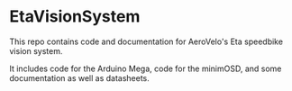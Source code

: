 EtaVisionSystem
===============

This repo contains code and documentation for AeroVelo's Eta speedbike vision system.

It includes code for the Arduino Mega, code for the minimOSD, and some documentation as well as datasheets.
